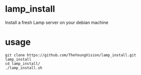 # lamp_install
Install a fresh Lamp server on your debian machine

# usage
```shell
git clone https://github.com/TheYoungVision/lamp_install.git lamp_install
cd lamp_install/
./lamp_install.sh
```
